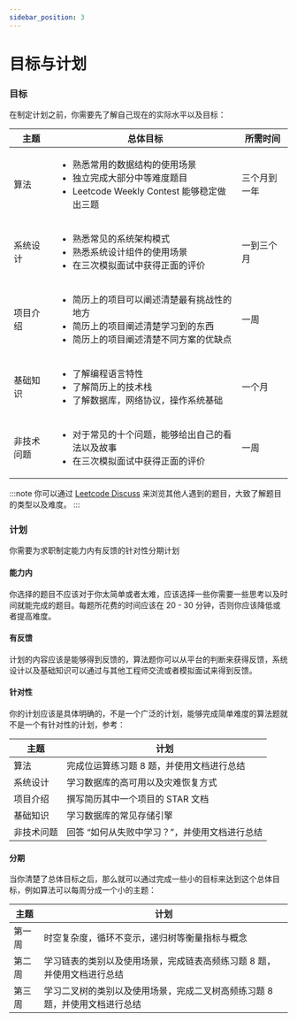 ```yaml
---
sidebar_position: 3
---
```



# 目标与计划

### 目标

在制定计划之前，你需要先了解自己现在的实际水平以及目标：

| 主题        | 总体目标 | 所需时间 |
| ----------- | -------  | ---- |
| 算法        | <ul><li>熟悉常用的数据结构的使用场景</li><li>独立完成大部分中等难度题目</li><li>Leetcode Weekly Contest 能够稳定做出三题</li></ul>| 三个月到一年 |
| 系统设计    | <ul><li>熟悉常见的系统架构模式</li><li>熟悉系统设计组件的使用场景</li><li>在三次模拟面试中获得正面的评价</li></ul> | 一到三个月 |
| 项目介绍    | <ul><li>简历上的项目可以阐述清楚最有挑战性的地方</li><li>简历上的项目阐述清楚学习到的东西</li><li>简历上的项目阐述清楚不同方案的优缺点</li></ul> | 一周 |
| 基础知识    | <ul><li>了解编程语言特性</li><li>了解简历上的技术栈</li><li>了解数据库，网络协议，操作系统基础</li></ul> | 一个月 |
| 非技术问题  | <ul><li>对于常见的十个问题，能够给出自己的看法以及故事</li><li>在三次模拟面试中获得正面的评价</li></ul> | 一周 |

:::note
你可以通过 [Leetcode Discuss](https://leetcode.com/discuss/interview-question?currentPage=1&orderBy=hot&query=) 来浏览其他人遇到的题目，大致了解题目的类型以及难度。
:::

### 计划

你需要为求职制定能力内有反馈的针对性分期计划

#### 能力内
你选择的题目不应该对于你太简单或者太难，应该选择一些你需要一些思考以及时间就能完成的题目。每题所花费的时间应该在 20 - 30 分钟，否则你应该降低或者提高难度。

#### 有反馈
计划的内容应该是能够得到反馈的，算法题你可以从平台的判断来获得反馈，系统设计以及基础知识可以通过与其他工程师交流或者模拟面试来得到反馈。

#### 针对性
你的计划应该是具体明确的，不是一个广泛的计划，能够完成简单难度的算法题就不是一个有针对性的计划，参考：

| 主题        | 计划 | 
| ----------- | -------  |
| 算法        | 完成位运算练习题 8 题，并使用文档进行总结 |
| 系统设计    | 学习数据库的高可用以及灾难恢复方式 |
| 项目介绍    | 撰写简历其中一个项目的 STAR 文档 |
| 基础知识    | 学习数据库的常见存储引擎 |
| 非技术问题  | 回答 “如何从失败中学习？”，并使用文档进行总结|

#### 分期
当你清楚了总体目标之后，那么就可以通过完成一些小的目标来达到这个总体目标，例如算法可以每周分成一个小的主题：

| 主题        | 计划 | 
| ----------- | -------  |
| 第一周      | 时空复杂度，循环不变示，递归树等衡量指标与概念 |
| 第二周      | 学习链表的类别以及使用场景，完成链表高频练习题 8 题，并使用文档进行总结 |
| 第三周      | 学习二叉树的类别以及使用场景，完成二叉树高频练习题 8 题，并使用文档进行总结 |



